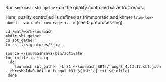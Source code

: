 Run `sourmash sbt_gather` on the quality controlled olive fruit reads. 

Here, quality controlled is defined as trimmomatic and khmer `trim-low-abund --variable coverage <...>` (see 0.preprocessing).

```
cd /mnt/work/sourmash
mkdir sbt_gather
cd sbt_gather
ln -s ../signatures/*sig .
```

```
source ~/sourmashEnv2/bin/activate
for infile in *.sig
  do
    sourmash sbt_gather -k 31 ~/sourmash_SBTs/fungal_4.13.17.sbt.json --threshold=0.001 -o fungal_k31_${infile}.txt ${infile}
 done


